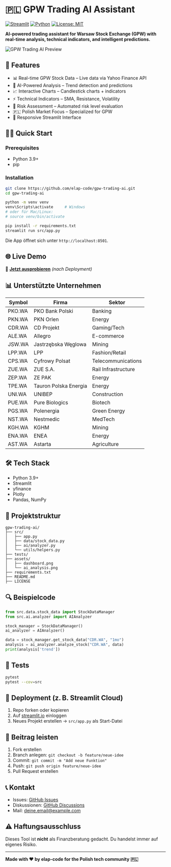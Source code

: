 # 🇵🇱 GPW Trading AI Assistant

[![Streamlit](https://static.streamlit.io/badges/streamlit_badge_black_white.svg)](https://gpw-trading-ai.streamlit.app)
[![Python](https://img.shields.io/badge/python-3.9+-blue.svg)](https://python.org)
[![License: MIT](https://img.shields.io/badge/License-MIT-yellow.svg)](https://opensource.org/licenses/MIT)

**AI-powered trading assistant for Warsaw Stock Exchange (GPW) with real-time analysis, technical indicators, and intelligent predictions.**

![GPW Trading AI Preview](assets/dashboard.png)

## 🚀 Features

- 📊 Real-time GPW Stock Data – Live data via Yahoo Finance API
- 🤖 AI-Powered Analysis – Trend detection and predictions
- 📈 Interactive Charts – Candlestick charts + indicators
- ⚡ Technical Indicators – SMA, Resistance, Volatility
- 🎯 Risk Assessment – Automated risk level evaluation
- 🇵🇱 Polish Market Focus – Specialized for GPW
- 📱 Responsive Streamlit Interface

## 🏃‍♂️ Quick Start

### Prerequisites

- Python 3.9+
- pip

### Installation

```bash
git clone https://github.com/elap-code/gpw-trading-ai.git
cd gpw-trading-ai

python -m venv venv
venv\Scripts\activate     # Windows
# oder für Mac/Linux:
# source venv/bin/activate

pip install -r requirements.txt
streamlit run src/app.py
```

Die App öffnet sich unter `http://localhost:8501`.

## 🌐 Live Demo

🔗 **[Jetzt ausprobieren](https://gpw-trading-ai.streamlit.app)** *(nach Deployment)*

## 📊 Unterstützte Unternehmen

| Symbol    | Firma                  | Sektor               |
|-----------|------------------------|----------------------|
| PKO.WA    | PKO Bank Polski        | Banking              |
| PKN.WA    | PKN Orlen              | Energy               |
| CDR.WA    | CD Projekt             | Gaming/Tech          |
| ALE.WA    | Allegro                | E-commerce           |
| JSW.WA    | Jastrzębska Węglowa    | Mining               |
| LPP.WA    | LPP                    | Fashion/Retail       |
| CPS.WA    | Cyfrowy Polsat         | Telecommunications   |
| ZUE.WA    | ZUE S.A.               | Rail Infrastructure  |
| ZEP.WA    | ZE PAK                 | Energy               |
| TPE.WA    | Tauron Polska Energia  | Energy               |
| UNI.WA    | UNIBEP                 | Construction         |
| PUE.WA    | Pure Biologics         | Biotech              |
| PGS.WA    | Polenergia             | Green Energy         |
| NST.WA    | Nestmedic              | MedTech              |
| KGH.WA    | KGHM                   | Mining               |
| ENA.WA    | ENEA                   | Energy               |
| AST.WA    | Astarta                | Agriculture          |

## 🛠️ Tech Stack

- Python 3.9+
- Streamlit
- yfinance
- Plotly
- Pandas, NumPy

## 📁 Projektstruktur

```
gpw-trading-ai/
├── src/
│   ├── app.py
│   ├── data/stock_data.py
│   ├── ai/analyzer.py
│   └── utils/helpers.py
├── tests/
├── assets/
│   ├── dashboard.png
│   └── ai_analysis.png
├── requirements.txt
├── README.md
├── LICENSE
```

## 🔍 Beispielcode

```python
from src.data.stock_data import StockDataManager
from src.ai.analyzer import AIAnalyzer

stock_manager = StockDataManager()
ai_analyzer = AIAnalyzer()

data = stock_manager.get_stock_data("CDR.WA", "1mo")
analysis = ai_analyzer.analyze_stock("CDR.WA", data)
print(analysis['trend'])
```

## 🧪 Tests

```bash
pytest
pytest --cov=src
```

## 🚀 Deployment (z. B. Streamlit Cloud)

1. Repo forken oder kopieren
2. Auf [streamlit.io](https://streamlit.io) einloggen
3. Neues Projekt erstellen → `src/app.py` als Start-Datei

## 🤝 Beitrag leisten

1. Fork erstellen
2. Branch anlegen: `git checkout -b feature/neue-idee`
3. Commit: `git commit -m "Add neue Funktion"`
4. Push: `git push origin feature/neue-idee`
5. Pull Request erstellen

## 📞 Kontakt

- Issues: [GitHub Issues](https://github.com/elap-code/gpw-trading-ai/issues)
- Diskussionen: [GitHub Discussions](https://github.com/elap-code/gpw-trading-ai/discussions)
- Mail: deine.email@example.com

## ⚠️ Haftungsausschluss

Dieses Tool ist **nicht** als Finanzberatung gedacht. Du handelst immer auf eigenes Risiko.

---

**Made with ❤️ by elap-code for the Polish tech community 🇵🇱**

